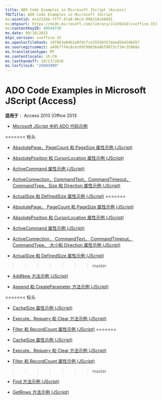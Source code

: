 ```yaml
---
title: ADO Code Examples in Microsoft JScript (Access)
TOCTitle: ADO Code Examples in Microsoft JScript
ms:assetid: 4ce232bb-fff7-47a8-96cd-098314c680d1
ms:mtpsurl: https://msdn.microsoft.com/library/JJ249243(v=office.15)
ms:contentKeyID: 48544720
ms.date: 09/18/2015
mtps_version: v=office.15
ms.openlocfilehash: 197963e04b1a9fdcfce255503574eed5642d6d5f
ms.sourcegitcommit: a49b77f4c8cec69f90656a86f0872cf34c35968e
ms.translationtype: MT
ms.contentlocale: zh-CN
ms.lasthandoff: 10/17/2018
ms.locfileid: "25603999"
---
```

# <a name="ado-code-examples-in-microsoft-jscript-access"></a>ADO Code Examples in Microsoft JScript (Access)


**适用于**： Access 2013 |Office 2013

  - [Microsoft JScript 中的 ADO 代码示例](ado-code-examples-in-microsoft-jscript.md)

<<<<<<< 标头
  - [AbsolutePage、PageCount 和 PageSize 属性示例 (JScript)](absolutepage-pagecount-and-pagesize-properties-example-jscript.md)

  - [AbsolutePosition 和 CursorLocation 属性示例 (JScript)](absoluteposition-and-cursorlocation-properties-example-jscript.md)

  - [ActiveCommand 属性示例 (JScript)](activecommand-property-example-jscript.md)

  - [ActiveConnection、CommandText、CommandTimeout、CommandType、Size 和 Direction 属性示例 (JScript)](activeconnection-commandtext-commandtimeout-commandtype-size-and-direction-properties-example-jscript.md)

  - [ActualSize 和 DefinedSize 属性示例 (JScript)](actualsize-and-definedsize-properties-example-jscript.md)
=======
  - [AbsolutePage、 PageCount 和 PageSize 属性示例 (JScript)](absolutepage-pagecount-and-pagesize-properties-example-jscript.md)

  - [AbsolutePosition 和 CursorLocation 属性示例 (JScript)](absoluteposition-and-cursorlocation-properties-example-jscript.md)

  - [ActiveCommand 属性示例 (JScript)](activecommand-property-example-jscript.md)

  - [ActiveConnection、 CommandText、 CommandTimeout、 CommandType、 大小和 Direction 属性示例 (JScript)](activeconnection-commandtext-commandtimeout-commandtype-size-and-direction-properties-example-jscript.md)

  - [ActualSize 和 DefinedSize 属性示例 (JScript)](actualsize-and-definedsize-properties-example-jscript.md)
>>>>>>> master

  - [AddNew 方法示例 (JScript)](addnew-method-example-jscript.md)

  - [Append 和 CreateParameter 方法示例 (JScript)](append-and-createparameter-methods-example-jscript.md)

<<<<<<< 标头
  - [CacheSize 属性示例 (JScript)](cachesize-property-example-jscript.md)

  - [Execute、Requery 和 Clear 方法示例 (JScript)](execute-requery-and-clear-methods-example-jscript.md)

  - [Filter 和 RecordCount 属性示例 (JScript)](filter-and-recordcount-properties-example-jscript.md)
=======
  - [CacheSize 属性示例 (JScript)](cachesize-property-example-jscript.md)

  - [Execute、Requery 和 Clear 方法示例 (JScript)](execute-requery-and-clear-methods-example-jscript.md)

  - [Filter 和 RecordCount 属性示例 (JScript)](filter-and-recordcount-properties-example-jscript.md)
>>>>>>> master

  - [Find 方法示例 (JScript)](find-method-example-jscript.md)

  - [GetRows 方法示例 (JScript)](getrows-method-example-jscript.md)

